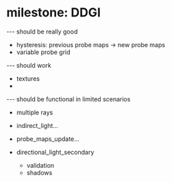 # milestone: DDGI
  --- should be really good

  - hysteresis: previous probe maps -> new probe maps
  - variable probe grid

  --- should work

  - textures
  -

  --- should be functional in limited scenarios

  - multiple rays

  - indirect_light...
  - probe_maps_update...
  - directional_light_secondary
    - validation
    - shadows
